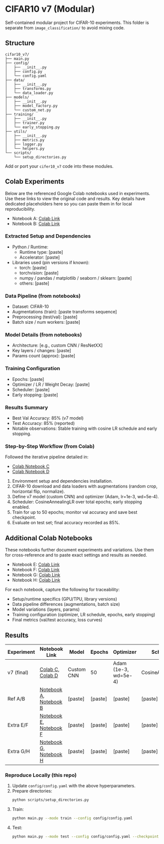  # CIFAR10 v7 (Modular)

Self-contained modular project for CIFAR-10 experiments. This folder is separate from `image_classification/` to avoid mixing code.

## Structure

```
cifar10_v7/
├── main.py
├── config/
│   ├── __init__.py
│   ├── config.py
│   └── config.yaml
├── data/
│   ├── __init__.py
│   ├── transforms.py
│   └── data_loader.py
├── models/
│   ├── __init__.py
│   ├── model_factory.py
│   └── custom_net.py
├── training/
│   ├── __init__.py
│   ├── trainer.py
│   └── early_stopping.py
├── utils/
│   ├── __init__.py
│   ├── metrics.py
│   ├── logger.py
│   └── helpers.py
└── scripts/
    └── setup_directories.py
```

Add or port your `cifer10_v7` code into these modules.


## Colab Experiments

Below are the referenced Google Colab notebooks used in experiments. Use these links to view the original code and results. Key details have dedicated placeholders here so you can paste them in for local reproducibility.

- Notebook A: [Colab Link](https://colab.research.google.com/drive/1vBmkDbMv5LvKnNnsID9UQqCULyC_VAFC#scrollTo=ouDWAgoC4eNO)
- Notebook B: [Colab Link](https://colab.research.google.com/drive/1-HYzW7XdvkAg-Qf0PRApf4Ap5-s0s6BO#scrollTo=9reX-dfsHnuS)

### Extracted Setup and Dependencies
- Python / Runtime:
  - Runtime type: [paste]
  - Accelerator: [paste]
- Libraries used (pin versions if known):
  - torch: [paste]
  - torchvision: [paste]
  - numpy / pandas / matplotlib / seaborn / sklearn: [paste]
  - others: [paste]

### Data Pipeline (from notebooks)
- Dataset: CIFAR-10
- Augmentations (train): [paste transforms sequence]
- Preprocessing (test/val): [paste]
- Batch size / num workers: [paste]

### Model Details (from notebooks)
- Architecture: [e.g., custom CNN / ResNetXX]
- Key layers / changes: [paste]
- Params count (approx): [paste]

### Training Configuration
- Epochs: [paste]
- Optimizer / LR / Weight Decay: [paste]
- Scheduler: [paste]
- Early stopping: [paste]

### Results Summary
- Best Val Accuracy: 85% (v7 model)
- Test Accuracy: 85% (reported)
- Notable observations: Stable training with cosine LR schedule and early stopping.

### Step-by-Step Workflow (from Colab)
Followed the iterative pipeline detailed in:

- [Colab Notebook C](https://colab.research.google.com/drive/1Uk3bmOLGstbUc7bKrY251lYMeuhneFlJ#scrollTo=LT_W_lCuPb_b)
- [Colab Notebook D](https://colab.research.google.com/drive/1_m_Yr9KYR6tZBEt8jp9Tjq3idGa8a-xd#scrollTo=Sz69nwr8tH1E)

1. Environment setup and dependencies installation.
2. CIFAR-10 download and data loaders with augmentations (random crop, horizontal flip, normalize).
3. Define v7 model (custom CNN) and optimizer (Adam, lr=1e-3, wd=5e-4).
4. Scheduler: CosineAnnealingLR over total epochs; early stopping enabled.
5. Train for up to 50 epochs; monitor val accuracy and save best checkpoint.
6. Evaluate on test set; final accuracy recorded as 85%.

## Additional Colab Notebooks

These notebooks further document experiments and variations. Use them for cross-reference and to paste exact settings and results as needed.

- Notebook E: [Colab Link](https://colab.research.google.com/drive/1iBvwda96NhS4TPMzPmD3P0rAdOWlDJ6D)
- Notebook F: [Colab Link](https://colab.research.google.com/drive/1M4HIBQ9d6j47UN1sERWoKAnWnT2geHzI#scrollTo=Sz69nwr8tH1E)
- Notebook G: [Colab Link](https://colab.research.google.com/drive/1gwunD9eLDvx84tinCV7n0AJGdllCMI-3#scrollTo=iEB6WDqsPdHO)
- Notebook H: [Colab Link](https://colab.research.google.com/drive/1XbrBEqqDi4p0Rv7ENTCD9E7tHYfpWI21#scrollTo=Sz69nwr8tH1E)

For each notebook, capture the following for traceability:
- Setup/runtime specifics (GPU/TPU, library versions)
- Data pipeline differences (augmentations, batch size)
- Model variations (layers, params)
- Training configuration (optimizer, LR schedule, epochs, early stopping)
- Final metrics (val/test accuracy, loss curves)

## Results

| Experiment | Notebook Link | Model | Epochs | Optimizer | Scheduler | Val Acc | Test Acc | Notes |
| --- | --- | --- | --- | --- | --- | --- | --- | --- |
| v7 (final) | [Colab C](https://colab.research.google.com/drive/1Uk3bmOLGstbUc7bKrY251lYMeuhneFlJ#scrollTo=LT_W_lCuPb_b), [Colab D](https://colab.research.google.com/drive/1_m_Yr9KYR6tZBEt8jp9Tjq3idGa8a-xd#scrollTo=Sz69nwr8tH1E) | Custom CNN | 50 | Adam (1e-3, wd=5e-4) | CosineAnnealingLR | 85% | 85% | Early stopping enabled |
| Ref A/B | [Notebook A](https://colab.research.google.com/drive/1vBmkDbMv5LvKnNnsID9UQqCULyC_VAFC#scrollTo=ouDWAgoC4eNO), [Notebook B](https://colab.research.google.com/drive/1-HYzW7XdvkAg-Qf0PRApf4Ap5-s0s6BO#scrollTo=9reX-dfsHnuS) | [paste] | [paste] | [paste] | [paste] | [paste] | [paste] | Baseline/reference |
| Extra E/F | [Notebook E](https://colab.research.google.com/drive/1iBvwda96NhS4TPMzPmD3P0rAdOWlDJ6D), [Notebook F](https://colab.research.google.com/drive/1M4HIBQ9d6j47UN1sERWoKAnWnT2geHzI#scrollTo=Sz69nwr8tH1E) | [paste] | [paste] | [paste] | [paste] | [paste] | [paste] | Variations |
| Extra G/H | [Notebook G](https://colab.research.google.com/drive/1gwunD9eLDvx84tinCV7n0AJGdllCMI-3#scrollTo=iEB6WDqsPdHO), [Notebook H](https://colab.research.google.com/drive/1XbrBEqqDi4p0Rv7ENTCD9E7tHYfpWI21#scrollTo=Sz69nwr8tH1E) | [paste] | [paste] | [paste] | [paste] | [paste] | [paste] | Variations |

### Reproduce Locally (this repo)
1. Update `config/config.yaml` with the above hyperparameters.
2. Prepare directories:
   ```bash
   python scripts/setup_directories.py
   ```
3. Train:
   ```bash
   python main.py --mode train --config config/config.yaml
   ```
4. Test:
   ```bash
   python main.py --mode test --config config/config.yaml --checkpoint checkpoints/best.pth
   ```


